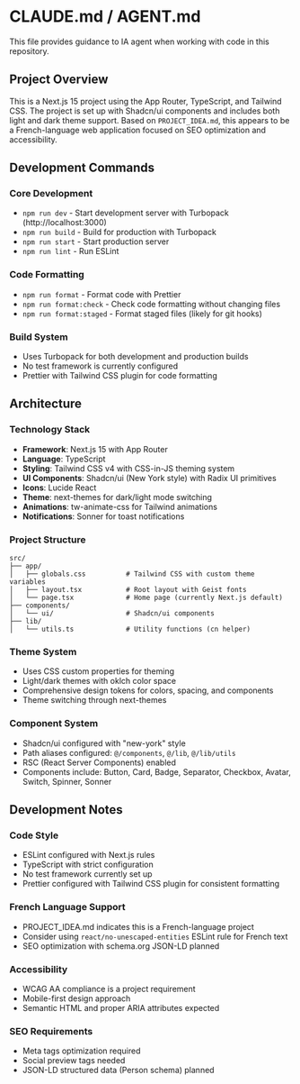 # CLAUDE.md / AGENT.md

This file provides guidance to IA agent when working with code in this repository.

## Project Overview

This is a Next.js 15 project using the App Router, TypeScript, and Tailwind CSS. The project is set up with Shadcn/ui components and includes both light and dark theme support. Based on `PROJECT_IDEA.md`, this appears to be a French-language web application focused on SEO optimization and accessibility.

## Development Commands

### Core Development
- `npm run dev` - Start development server with Turbopack (http://localhost:3000)
- `npm run build` - Build for production with Turbopack
- `npm run start` - Start production server
- `npm run lint` - Run ESLint

### Code Formatting
- `npm run format` - Format code with Prettier
- `npm run format:check` - Check code formatting without changing files
- `npm run format:staged` - Format staged files (likely for git hooks)

### Build System
- Uses Turbopack for both development and production builds
- No test framework is currently configured
- Prettier with Tailwind CSS plugin for code formatting

## Architecture

### Technology Stack
- **Framework**: Next.js 15 with App Router
- **Language**: TypeScript
- **Styling**: Tailwind CSS v4 with CSS-in-JS theming system
- **UI Components**: Shadcn/ui (New York style) with Radix UI primitives
- **Icons**: Lucide React
- **Theme**: next-themes for dark/light mode switching
- **Animations**: tw-animate-css for Tailwind animations
- **Notifications**: Sonner for toast notifications

### Project Structure
```
src/
├── app/
│   ├── globals.css          # Tailwind CSS with custom theme variables
│   ├── layout.tsx           # Root layout with Geist fonts
│   └── page.tsx             # Home page (currently Next.js default)
├── components/
│   └── ui/                  # Shadcn/ui components
├── lib/
│   └── utils.ts             # Utility functions (cn helper)
```

### Theme System
- Uses CSS custom properties for theming
- Light/dark themes with oklch color space
- Comprehensive design tokens for colors, spacing, and components
- Theme switching through next-themes

### Component System
- Shadcn/ui configured with "new-york" style
- Path aliases configured: `@/components`, `@/lib`, `@/lib/utils`
- RSC (React Server Components) enabled
- Components include: Button, Card, Badge, Separator, Checkbox, Avatar, Switch, Spinner, Sonner

## Development Notes

### Code Style
- ESLint configured with Next.js rules
- TypeScript with strict configuration
- No test framework currently set up
- Prettier configured with Tailwind CSS plugin for consistent formatting

### French Language Support
- PROJECT_IDEA.md indicates this is a French-language project
- Consider using `react/no-unescaped-entities` ESLint rule for French text
- SEO optimization with schema.org JSON-LD planned

### Accessibility
- WCAG AA compliance is a project requirement
- Mobile-first design approach
- Semantic HTML and proper ARIA attributes expected

### SEO Requirements
- Meta tags optimization required
- Social preview tags needed
- JSON-LD structured data (Person schema) planned